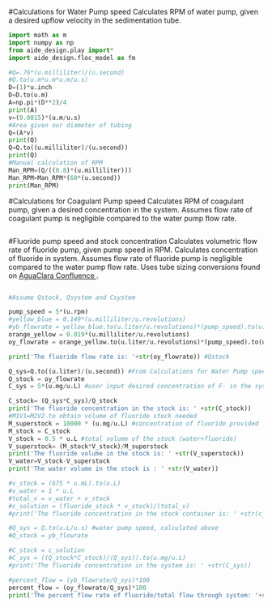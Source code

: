 #Calculations for Water Pump speed
Calculates RPM of water pump, given a desired upflow velocity in the sedimentation tube.

```python
import math as m
import numpy as np
from aide_design.play import*
import aide_design.floc_model as fm

#Q=.76*(u.milliliter)/(u.second)
#Q.to(u.m*u.m*u.m/u.s)
D=(1)*u.inch
D=D.to(u.m)
A=np.pi*(D**2)/4
print(A)
v=(0.0015)*(u.m/u.s)
#Area given our diameter of tubing
Q=(A*v)
print(Q)
Q=Q.to((u.milliliter)/(u.second))
print(Q)
#Manual calculation of RPM
Man_RPM=(Q/((0.8)*(u.milliliter)))
Man_RPM=Man_RPM*(60*(u.second))
print(Man_RPM)

```

#Calculations for Coagulant Pump speed
Calculates RPM of coagulant pump, given a desired concentration in the system.
Assumes flow rate of coagulant pump is negligible compared to the water pump flow rate.

```python

```

#Fluoride pump speed and stock concentration
Calculates volumetric flow rate of fluoride pump, given pump speed in RPM.
Calculates concentration of fluoride in system.
Assumes flow rate of fluoride pump is negligible compared to the water pump flow rate.
Uses tube sizing conversions found on [AguaClara Confluence ](https://confluence.cornell.edu/display/AGUACLARA/Auto+Tutorial+for+Peristaltic+Pumps).

```python

#Assume Qstock, Qsystem and Csystem

pump_speed = 5*(u.rpm)
#yellow_blue = 0.149*(u.milliliter/u.revolutions)
#yb_flowrate = yellow_blue.to(u.liter/u.revolutions)*(pump_speed).to(u.revolutions/u.s)
orange_yellow = 0.019*(u.milliliter/u.revolutions)
oy_flowrate = orange_yellow.to(u.liter/u.revolutions)*(pump_speed).to(u.revolutions/u.s)

print('The fluoride flow rate is: '+str(oy_flowrate)) #Qstock

Q_sys=Q.to((u.liter)/(u.second)) #From Calculations for Water Pump speed and assume oy_flowrate is negligible for now
Q_stock = oy_flowrate
C_sys = 5*(u.mg/u.L) #user input desired concentration of F- in the system

C_stock= (Q_sys*C_sys)/Q_stock
print('The fluoride concentration in the stock is: ' +str(C_stock))
#M1V1=M2V2 to obtain volume of fluoride stock needed
M_superstock = 10000 * (u.mg/u.L) #concentration of fluoride provided
M_stock = C_stock
V_stock = 0.5 * u.L #total volume of the stock (water+fluoride)
V_superstock= (M_stock*V_stock)/M_superstock
print('The fluoride volume in the stock is: ' +str(V_superstock))
V_water=V_stock-V_superstock
print('The water volume in the stock is : ' +str(V_water))

#v_stock = (675 * u.mL).to(u.L)
#v_water = 1 * u.L
#total_v = v_water + v_stock
#c_solution = (fluoride_stock * v_stock)/(total_v)
#print('The fluoride concentration in the stock container is: ' +str(c_solution))

#Q_sys = Q.to(u.L/u.s) #water pump speed, calculated above
#Q_stock = yb_flowrate

#C_stock = c_solution
#C_sys = ((Q_stock*C_stock)/(Q_sys)).to(u.mg/u.L)
#print('The fluoride concentration in the system is: ' +str(C_sys))

#percent_flow = (yb_flowrate/Q_sys)*100
percent_flow = (oy_flowrate/Q_sys)*100
print('The percent flow rate of fluoride/total flow through system: '+str(percent_flow)+' %.')

```
